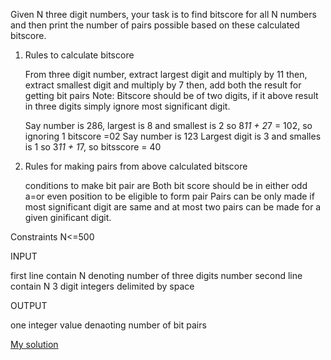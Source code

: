 Given N three digit numbers, your task is to find bitscore for all N numbers and then print the number of pairs possible based on these calculated bitscore.

1. Rules to calculate bitscore

    From three digit number,
    extract largest digit and multiply by 11 then,
    extract smallest digit and multiply by 7 then,
    add both the result for getting bit pairs
    Note: Bitscore should be of two digits, if it above result in three digits simply ignore most significant digit.

    Say number is 286,
    largest is 8 and smallest is 2
    so 8*11 + 2*7 = 102, so ignoring 1 bitscore  =02
    Say number is 123
    Largest digit is 3 and smalles is 1 
    so 3*11 + 1*7, so bitsscore = 40

2. Rules for making pairs from above calculated bitscore

    conditions to make bit pair are
    Both bit score should be in either odd a=or even position to be eligible to form pair
    Pairs can be only made if most significant digit are same and at most two pairs can be made for a given ginificant digit.


Constraints
N<=500

INPUT

first line contain N denoting number of three digits number 
second line contain N 3 digit integers delimited by space

OUTPUT

one integer value denaoting number of bit pairs 


[My solution](../solutions/digitpairs.cpp)